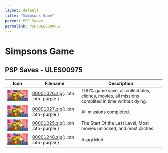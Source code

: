 ```yaml
---
layout: default
title: "Simpsons Game"
parent: PSP Saves
permalink: PSP/ULES00975/
---
```

# Simpsons Game

## PSP Saves - ULES00975

| Icon | Filename | Description |
|------|----------|-------------|
| ![Simpsons Game](ICON0.PNG) | [00001026.zip](00001026.zip){: .btn .btn-purple } | 100% game save, all collectibles, cliches, movies, all missions complited in time without dying. |
| ![Simpsons Game](ICON0.PNG) | [00001027.zip](00001027.zip){: .btn .btn-purple } | All missions completed. |
| ![Simpsons Game](ICON0.PNG) | [00001025.zip](00001025.zip){: .btn .btn-purple } | The Start Of the Last Level, Most movies unlocked, and most cliches. |
| ![Simpsons Game](ICON0.PNG) | [00001248.zip](00001248.zip){: .btn .btn-purple } | Asagi Mod |
